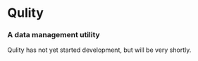 
# Qulity
### A data management utility

Qulity has not yet started development, but will be very shortly.
